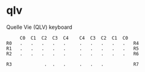 # qlv

Quelle Vie (QLV) keyboard

```plaintext
     C0  C1  C2  C3  C4    C4  C3  C2  C1  C0
R0   .   .   .   .   .     .   .   .   .   .   R4
R1   .   .   .   .   .     .   .   .   .   .   R5
R2   .   .   .   .   .     .   .   .   .   .   R6

R3            .  .   .     .   .   .           R7
```
